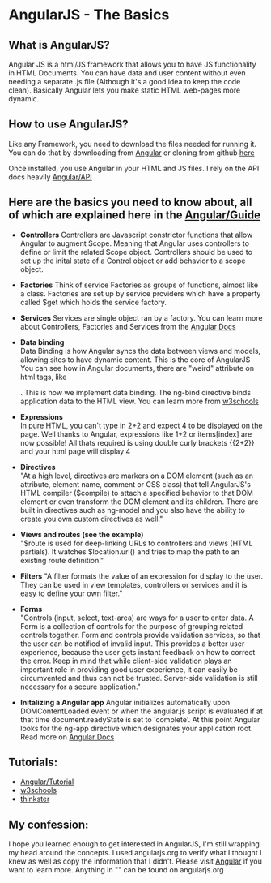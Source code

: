 AngularJS - The Basics
======================

What is AngularJS?
------------------
Angular JS is a html/JS framework that allows you to have JS functionality in HTML Documents. You can have data and user content without even needing a separate .js file (Although it's a good idea to keep the code clean). Basically Angular lets you make static HTML web-pages more dynamic.

How to use AngularJS?
---------------------
Like any Framework, you need to download the files needed for running it. You can do that by downloading from [Angular](https://angularjs.org/) or cloning from github [here](https://github.com/angular/angular.js)

Once installed, you use Angular in your HTML and JS files. I rely on the API docs heavily [Angular/API](https://docs.angularjs.org/api)

Here are the basics you need to know about, all of which are explained here in the [Angular/Guide](https://docs.angularjs.org/guide)
--------------------------------------------------------------------------------------------------------------------
 * **Controllers**
      Controllers are Javascript constrictor functions that allow Angular to augment Scope. Meaning that Angular uses controllers to define or limit the related Scope object. Controllers should be used to set up the inital state of a Control object or add behavior to a scope object.
 * **Factories**
      Think of service Factories as groups of functions, almost like a class. Factories are set up by service providers which have a property called $get which holds the service factory.
 * **Services**
      Services are single object ran by a factory. You can learn more about Controllers, Factories and Services from the [Angular Docs](https://docs.angularjs.org/api/auto/service/$provide)

 * **Data binding**  
      Data Binding is how Angular syncs the data between views and models, allowing sites to have dynamic content. This is the core of AngularJS
      You can see how in Angular documents, there are "weird" attribute on html tags, like <div ng-body>. This is how we implement data binding.
      The ng-bind directive binds application data to the HTML view. You can learn more from [w3schools](http://www.w3schools.com/angular/angular_intro.asp)
 * **Expressions**  
      In pure HTML, you can't type in 2+2 and expect 4 to be displayed on the page. Well thanks to Angular, expressions like 1+2 or items[index] are now possible! All thats required is using double curly brackets {{2+2}} and your html page will display 4
 * **Directives**  
      "At a high level, directives are markers on a DOM element (such as an attribute, element name, comment or CSS class) that tell AngularJS's HTML compiler ($compile) to attach a specified behavior to that DOM element or even transform the DOM element and its children. There are built in directives such as ng-model and you also have the ability to create you own custom directives as well."
 * **Views and routes (see the example)**  
      "$route is used for deep-linking URLs to controllers and views (HTML partials). It watches $location.url() and tries to map the path to an existing route definition."
 * **Filters** 
      "A filter formats the value of an expression for display to the user. They can be used in view templates, controllers or services and it is easy to define your own filter."
 * **Forms**  
      "Controls (input, select, text-area) are ways for a user to enter data. A Form is a collection of controls for the purpose of grouping related controls together.
      Form and controls provide validation services, so that the user can be notified of invalid input. This provides a better user experience, because the user gets instant feedback on how to correct the error. Keep in mind that while client-side validation plays an important role in providing good user experience, it can easily be circumvented and thus can not be trusted. Server-side validation is still necessary for a secure application."
 * **Initalizing a Angular app**
      Angular initializes automatically upon DOMContentLoaded event or when the angular.js script is evaluated if at that time document.readyState is set to 'complete'. At this point Angular looks for the ng-app directive which designates your application root.  Read more on [Angular Docs](https://docs.angularjs.org/guide/bootstrap)

Tutorials:
----------
   * [Angular/Tutorial](https://docs.angularjs.org/tutorial)
   * [w3schools](http://www.w3schools.com/angular/)
   * [thinkster](https://thinkster.io/a-better-way-to-learn-angularjs/)

My confession:
--------------
   I hope you learned enough to get interested in AngularJS, I'm still wrapping my head around the concepts. I used angularjs.org to verify what I thought I knew as well as copy the information that I didn't. Please visit [Angular](https://angularjs.org/) if you want to learn more. Anything in "" can be found on angularjs.org